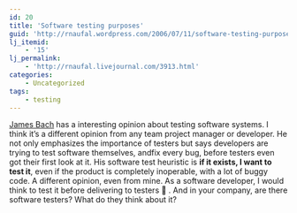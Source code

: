 ```yaml
---
id: 20
title: 'Software testing purposes'
guid: 'http://rnaufal.wordpress.com/2006/07/11/software-testing-purposes/'
lj_itemid:
    - '15'
lj_permalink:
    - 'http://rnaufal.livejournal.com/3913.html'
categories:
    - Uncategorized
tags:
    - testing
---
```


[James Bach](http://www.satisfice.com/blog/archives/54) has a interesting opinion about testing software systems. I think it’s a different opinion from any team project manager or developer. He not only emphasizes the importance of testers but says developers are trying to test software themselves, andfix every bug, before testers even got their first look at it. His software test heuristic is **if it exists, I want to test it**, even if the product is completely inoperable, with a lot of buggy code. A different opinion, even from mine. As a software developer, I would think to test it before delivering to testers 🙂 . And in your company, are there software testers? What do they think about it?